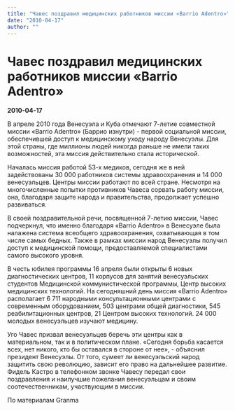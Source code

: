 ```yaml
---
title: "Чавес поздравил медицинских работников миссии «Barrio Adentro»"
date: "2010-04-17"
author: ""
---
```


# Чавес поздравил медицинских работников миссии «Barrio Adentro»

**2010-04-17** 

В апреле 2010 года Венесуэла и Куба отмечают 7-летие совместной миссии «Barrio Adentro» (Баррио изнутри) - первой социальной миссии, обеспечившей доступ к медицинскому уходу народу Венесуэлы. Для этой страны, где миллионы людей никогда раньше не имели таких возможностей, эта миссия действительно стала исторической.

Началась миссия работой 53-х медиков, сегодня же в ней задействованы 30 000 работников системы здравоохранения и 14 000 венесуэльцев. Центры миссии работают по всей стране. Несмотря на многочисленные попытки противников Чавеса сорвать работу миссии, она, благодаря защите народа и правительства, продолжает успешно развиваться.

В своей поздравительной речи, посвященной 7-летию миссии, Чавес подчеркнул, что именно благодаря «Barrio Adentro» в Венесуэле была налажена система всеобщего здравоохранения, охватывающая в том числе самых бедных. Также в рамках миссии народ Венесуэлы получил доступ к медицинской помощи, предоставляемой специалистами самого высокого уровня.

В честь юбилея программы 16 апреля были открыты 6 новых диагностических центров, 11 корпусов для занятий венесуэльских студентов Медицинской коммунистической программы, Центр высоких медицинских технологий. На сегодняшний день миссия «Barrio Adentro» располагает 6 711 народными консультационными центрами с современным оборудованием, 503 центрами общей диагностики, 545 реабилитационных центров, 21 Центром высоких технологий. 24 000 молодых венесуэльцев изучают медицину.

Уго Чавес призвал венесуэльцев беречь эти центры как в материальном, так и в политическом плане. «Сегодня борьба касается всех, нет никого, кто бы оставался в стороне от нее», - объяснил президент Венесуэлы. От того, сумеет ли венесуэльский народ защитить свою революцию, зависит его право на дальнейшее развитие. Фидель Кастро в телефонном звонке Чавесу передал свои поздравления и наилучшие пожелания венесуэльцам и своим соотечественникам, участвующим в миссии.

По материалам Granma